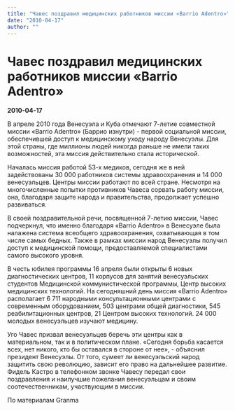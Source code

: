 ```yaml
---
title: "Чавес поздравил медицинских работников миссии «Barrio Adentro»"
date: "2010-04-17"
author: ""
---
```


# Чавес поздравил медицинских работников миссии «Barrio Adentro»

**2010-04-17** 

В апреле 2010 года Венесуэла и Куба отмечают 7-летие совместной миссии «Barrio Adentro» (Баррио изнутри) - первой социальной миссии, обеспечившей доступ к медицинскому уходу народу Венесуэлы. Для этой страны, где миллионы людей никогда раньше не имели таких возможностей, эта миссия действительно стала исторической.

Началась миссия работой 53-х медиков, сегодня же в ней задействованы 30 000 работников системы здравоохранения и 14 000 венесуэльцев. Центры миссии работают по всей стране. Несмотря на многочисленные попытки противников Чавеса сорвать работу миссии, она, благодаря защите народа и правительства, продолжает успешно развиваться.

В своей поздравительной речи, посвященной 7-летию миссии, Чавес подчеркнул, что именно благодаря «Barrio Adentro» в Венесуэле была налажена система всеобщего здравоохранения, охватывающая в том числе самых бедных. Также в рамках миссии народ Венесуэлы получил доступ к медицинской помощи, предоставляемой специалистами самого высокого уровня.

В честь юбилея программы 16 апреля были открыты 6 новых диагностических центров, 11 корпусов для занятий венесуэльских студентов Медицинской коммунистической программы, Центр высоких медицинских технологий. На сегодняшний день миссия «Barrio Adentro» располагает 6 711 народными консультационными центрами с современным оборудованием, 503 центрами общей диагностики, 545 реабилитационных центров, 21 Центром высоких технологий. 24 000 молодых венесуэльцев изучают медицину.

Уго Чавес призвал венесуэльцев беречь эти центры как в материальном, так и в политическом плане. «Сегодня борьба касается всех, нет никого, кто бы оставался в стороне от нее», - объяснил президент Венесуэлы. От того, сумеет ли венесуэльский народ защитить свою революцию, зависит его право на дальнейшее развитие. Фидель Кастро в телефонном звонке Чавесу передал свои поздравления и наилучшие пожелания венесуэльцам и своим соотечественникам, участвующим в миссии.

По материалам Granma